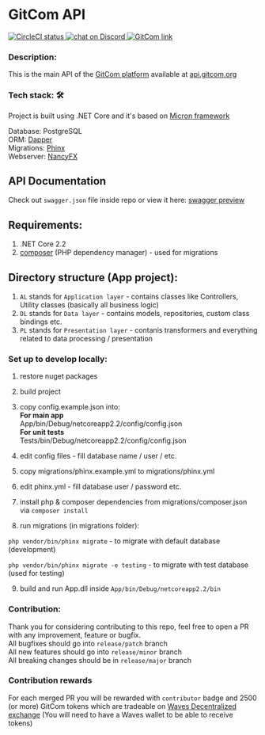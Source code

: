 # GitCom API
<a href="https://circleci.com/gh/gitcomteam/gitcom-api">
  <img src="https://img.shields.io/circleci/build/github/gitcomteam/gitcom-api/master" alt="CircleCI status">
</a>
<a href="https://discord.gg/gRxPXPn">
  <img src="https://img.shields.io/discord/658128774679756820?logo=discord" alt="chat on Discord">
</a>
<a href="https://gitcom.org/gitcom/gitcom-api">
  <img src="https://img.shields.io/badge/GitCom-go%20to%20project-f" alt="GitCom link">
</a>

### Description:
This is the main API of the [GitCom platform](https://start.gitcom.org) available at [api.gitcom.org](https://api.gitcom.org)

### Tech stack: :hammer_and_wrench:
Project is built using .NET Core and it's based on [Micron framework](https://github.com/mxss/micron)

Database: PostgreSQL  
ORM: [Dapper](https://github.com/StackExchange/Dapper)  
Migrations: [Phinx](https://github.com/cakephp/phinx)  
Webserver: [NancyFX](https://github.com/NancyFx/Nancy)

## API Documentation
Check out `swagger.json` file inside repo or view it here: [swagger preview](https://generator.swagger.io/?url=https://raw.githubusercontent.com/gitcomteam/gitcom-api/master/swagger.json)

## Requirements:
1. .NET Core 2.2
2. [composer](https://getcomposer.org/) (PHP dependency manager) - used for migrations

## Directory structure (App project):
1. `AL` stands for `Application layer` - contains classes like Controllers, Utility classes (basically all business logic)
2. `DL` stands for `Data layer` - contains models, repositories, custom class bindings etc.
3. `PL` stands for `Presentation layer` - contanis transformers and everything related to data processing / presentation

### Set up to develop locally:
1. restore nuget packages  
2. build project  
3. copy config.example.json into:  
**For main app**  
App/bin/Debug/netcoreapp2.2/config/config.json  
**For unit tests**  
Tests/bin/Debug/netcoreapp2.2/config/config.json  

4. edit config files - fill database name / user / etc.
5. copy migrations/phinx.example.yml to migrations/phinx.yml
6. edit phinx.yml - fill database user / password etc.
7. install php & composer dependencies from migrations/composer.json via `composer install`
8. run migrations (in migrations folder):

`php vendor/bin/phinx migrate` - to migrate with default database (development)

`php vendor/bin/phinx migrate -e testing` - to migrate with test database (used for testing)

9. build and run App.dll inside `App/bin/Debug/netcoreapp2.2/bin`

### Contribution:
Thank you for considering contributing to this repo, feel free to open a PR with any improvement, feature or bugfix.  
All bugfixes should go into `release/patch` branch  
All new features should go into `release/minor` branch  
All breaking changes should be in `release/major` branch  
 
### Contribution rewards
For each merged PR you will be rewarded with `contributor` badge and 2500 (or more) GitCom tokens which are tradeable on [Waves Decentralized exchange](https://waves.exchange/dex-demo?assetId2=BkuYDLDunSy7dvep7NgQcmiY4iyqTq3diHwdGPrFUCMC&assetId1=WAVES) (You will need to have a Waves wallet to be able to receive tokens)
